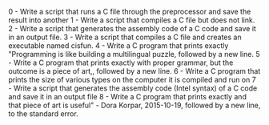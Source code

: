 0 -
Write a script that runs a C file through the preprocessor and save the result into another
1 - Write a script that compiles a C file but does not link.
2 - Write a script that generates the assembly code of a C code and save it in an output file.
3 - Write a script that compiles a C file and creates an executable named cisfun.
4 - Write a C program that prints exactly "Programming is like building a multilingual puzzle, followed by a new line.
5 - Write a C program that prints exactly with proper grammar, but the outcome is a piece of art,, followed by a new line.
6 - Write a C program that prints the size of various types on the computer it is compiled and run on
7 - Write a script that generates the assembly code (Intel syntax) of a C code and save it in an output file
8 - Write a C program that prints exactly and that piece of art is useful" - Dora Korpar, 2015-10-19, followed by a new line, to the standard error.
